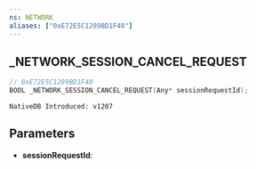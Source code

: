 ```yaml
---
ns: NETWORK
aliases: ["0xE72E5C1289BD1F40"]
---
```

## _NETWORK_SESSION_CANCEL_REQUEST

```c
// 0xE72E5C1289BD1F40
BOOL _NETWORK_SESSION_CANCEL_REQUEST(Any* sessionRequestId);
```

```
NativeDB Introduced: v1207
```

## Parameters
* **sessionRequestId**:

